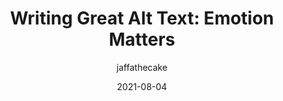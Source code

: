 ---
author: jaffathecake
date: 2021-08-04
permalink: false
tags:
  - accessibility
  - writing
  - user-experience
target_url: https://jakearchibald.com/2021/great-alt-text/
title: "Writing Great Alt Text: Emotion Matters"
---